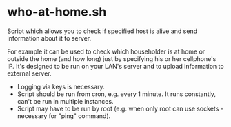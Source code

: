 # who-at-home.sh
<p>
Script which allows you to check if specified host is alive and send information about it to server.

For example it can be used to check which householder is at home or outside the home (and how long) just by specifying his or her cellphone's IP.
It's designed to be run on your LAN's server and to upload information to external server.

<ul>
<li>Logging via keys is necessary.</li>
<li>Script should be run from cron, e.g. every 1 minute. It runs constantly, can't be run in multiple instances.</li>
<li>Script may have to be run by root (e.g. when only root can use sockets - necessary for "ping" command).</li>
</ul>
</p>
